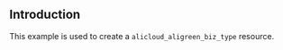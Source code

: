 ## Introduction

This example is used to create a `alicloud_aligreen_biz_type` resource.

<!-- BEGIN_TF_DOCS -->

<!-- END_TF_DOCS -->

